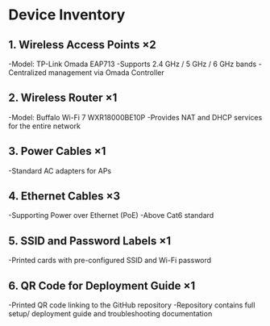 # Device Inventory

## 1. Wireless Access Points ×2
-Model: TP-Link Omada EAP713
-Supports 2.4 GHz / 5 GHz / 6 GHz bands
-Centralized management via Omada Controller

## 2. Wireless Router ×1
-Model: Buffalo Wi-Fi 7 WXR18000BE10P 
-Provides NAT and DHCP services for the entire network

## 3. Power Cables ×1
-Standard AC adapters for APs

## 4. Ethernet Cables ×3
-Supporting Power over Ethernet (PoE)
-Above Cat6 standard

## 5. SSID and Password Labels ×1
-Printed cards with pre-configured SSID and Wi-Fi password

## 6. QR Code for Deployment Guide ×1
-Printed QR code linking to the GitHub repository
-Repository contains full setup/ deployment guide and troubleshooting documentation
